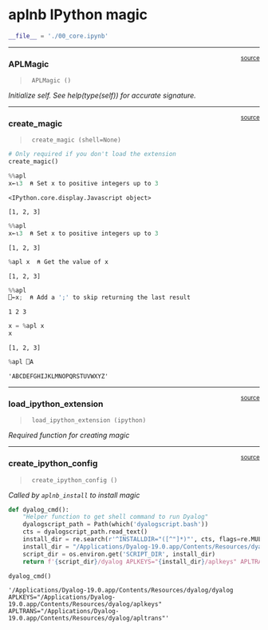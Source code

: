 # aplnb IPython magic


<!-- WARNING: THIS FILE WAS AUTOGENERATED! DO NOT EDIT! -->

``` python
__file__ = './00_core.ipynb'
```

------------------------------------------------------------------------

<a
href="https://github.com/answerdotai/aplnb/blob/main/aplnb/core.py#L18"
target="_blank" style="float:right; font-size:smaller">source</a>

### APLMagic

>      APLMagic ()

*Initialize self. See help(type(self)) for accurate signature.*

------------------------------------------------------------------------

<a
href="https://github.com/answerdotai/aplnb/blob/main/aplnb/core.py#L39"
target="_blank" style="float:right; font-size:smaller">source</a>

### create_magic

>      create_magic (shell=None)

``` python
# Only required if you don't load the extension
create_magic()
```

``` python
%%apl
x←⍳3  ⍝ Set x to positive integers up to 3
```

    <IPython.core.display.Javascript object>

    [1, 2, 3]

``` python
%%apl
x←⍳3  ⍝ Set x to positive integers up to 3
```

    [1, 2, 3]

``` python
%apl x  ⍝ Get the value of x
```

    [1, 2, 3]

``` python
%%apl
⎕←x;  ⍝ Add a ';' to skip returning the last result
```

    1 2 3

``` python
x = %apl x
x
```

    [1, 2, 3]

``` python
%apl ⎕A
```

    'ABCDEFGHIJKLMNOPQRSTUVWXYZ'

------------------------------------------------------------------------

<a
href="https://github.com/answerdotai/aplnb/blob/main/aplnb/core.py#L45"
target="_blank" style="float:right; font-size:smaller">source</a>

### load_ipython_extension

>      load_ipython_extension (ipython)

*Required function for creating magic*

------------------------------------------------------------------------

<a
href="https://github.com/answerdotai/aplnb/blob/main/aplnb/core.py#L50"
target="_blank" style="float:right; font-size:smaller">source</a>

### create_ipython_config

>      create_ipython_config ()

*Called by `aplnb_install` to install magic*

``` python
def dyalog_cmd():
    "Helper function to get shell command to run Dyalog"
    dyalogscript_path = Path(which('dyalogscript.bash'))
    cts = dyalogscript_path.read_text()
    install_dir = re.search(r'^INSTALLDIR="([^"]*)"', cts, flags=re.MULTILINE).group(1)
    install_dir = "/Applications/Dyalog-19.0.app/Contents/Resources/dyalog"
    script_dir = os.environ.get('SCRIPT_DIR', install_dir)
    return f'{script_dir}/dyalog APLKEYS="{install_dir}/aplkeys" APLTRANS="{install_dir}/apltrans"'
```

``` python
dyalog_cmd()
```

    '/Applications/Dyalog-19.0.app/Contents/Resources/dyalog/dyalog APLKEYS="/Applications/Dyalog-19.0.app/Contents/Resources/dyalog/aplkeys" APLTRANS="/Applications/Dyalog-19.0.app/Contents/Resources/dyalog/apltrans"'
